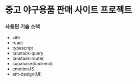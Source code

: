 # 중고 야구용품 판매 사이트 프로젝트

### 사용된 기술 스택
- vite
- react
- typescript
- tanstack-query
- tanstack-router
- supabase(backend)
- emotionJS
- ant-design(UI)
